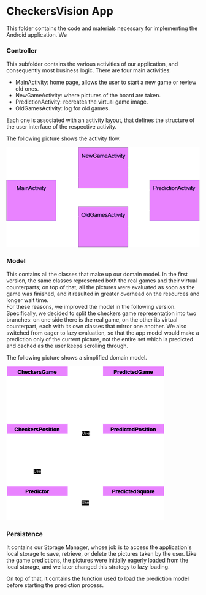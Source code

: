 # CheckersVision App

This folder contains the code and materials necessary for implementing the Android application. 
We

### Controller

This subfolder contains the various activities of our application, and consequently most business logic.
There are four main activities:

* MainActivity: home page, allows the user to start a new game or review old ones.
* NewGameActivity: where pictures of the board are taken.
* PredictionActivity: recreates the virtual game image.
* OldGamesActivity: log for old games.

Each one is associated with an activity layout, that defines the structure of the user interface of the respective activity.

The following picture shows the activity flow.



<img src="../_readmeImgs_/activity_flow.png">



### Model

This contains all the classes that make up our domain model. In the first version, the same classes represented both the real games and their virtual counterparts; on top of that, all the pictures were evaluated as soon as the game was finished, and it resulted in greater overhead on the resources and longer wait time. <br>
For these reasons, we improved the model in the following version. Specifically, we decided to split the checkers game representation into two branches: on one side there is the real game, on the other its virtual counterpart, each with its own classes that mirror one another. We also switched from eager to lazy evaluation, so that the app model would make a prediction only of the current picture, not the entire set which is predicted and cached as the user keeps scrolling through.

The following picture shows a simplified domain model.



<img src="../_readmeImgs_/dominio_chiaro.png">



### Persistence

It contains our Storage Manager, whose job is to access the application's local storage to save, retrieve, or delete the pictures taken by the user. Like the game predictions, the pictures were initially eagerly loaded from the local storage, and we later changed this strategy to lazy loading.

On top of that, it contains the function used to load the prediction model before starting the prediction process.
